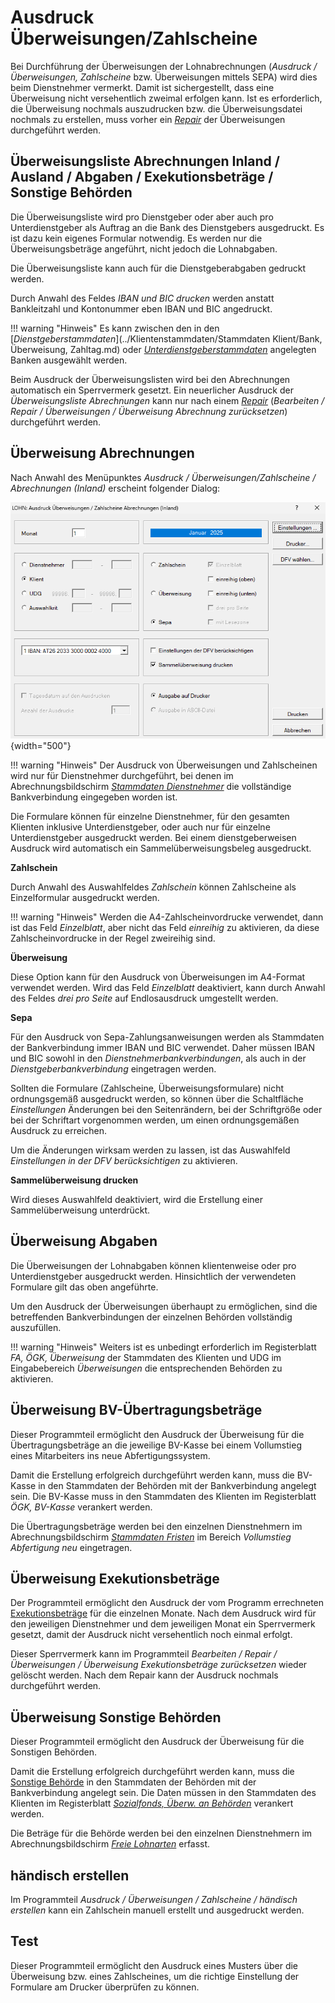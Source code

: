 # Ausdruck Überweisungen/Zahlscheine

Bei Durchführung der Überweisungen der Lohnabrechnungen (*Ausdruck / Überweisungen, Zahlscheine* bzw. Überweisungen mittels SEPA) wird dies beim Dienstnehmer vermerkt. Damit ist sichergestellt, dass eine Überweisung nicht versehentlich zweimal erfolgen kann. Ist es erforderlich, die Überweisung nochmals auszudrucken bzw. die Überweisungsdatei nochmals zu erstellen, muss vorher ein [*Repair*](../Repair.md) der Überweisungen durchgeführt werden.

## Überweisungsliste Abrechnungen Inland / Ausland / Abgaben / Exekutionsbeträge / Sonstige Behörden

Die Überweisungsliste wird pro Dienstgeber oder aber auch pro Unterdienstgeber als Auftrag an die Bank des Dienstgebers ausgedruckt. Es ist dazu kein eigenes Formular notwendig. Es werden nur die Überweisungsbeträge angeführt, nicht jedoch die Lohnabgaben.

Die Überweisungsliste kann auch für die Dienstgeberabgaben gedruckt werden.

Durch Anwahl des Feldes *IBAN und BIC drucken* werden anstatt Bankleitzahl und Kontonummer eben IBAN und BIC angedruckt.

!!! warning "Hinweis"
    Es kann zwischen den in den [*Dienstgeberstammdaten*](../Klientenstammdaten/Stammdaten Klient/Bank, Überweisung, Zahltag.md) oder [*Unter­dienstgeberstammdaten*](../Klientenstammdaten/Unterdienstgeber.md) angelegten Banken ausgewählt werden.

Beim Ausdruck der Überweisungslisten wird bei den Abrechnungen automatisch ein Sperrvermerk gesetzt. Ein neuerlicher Ausdruck der *Überweisungsliste Abrechnungen* kann nur nach einem [*Repair*](../Repair.md) (*Bearbeiten / Repair / Überweisungen / Überweisung Abrechnung zurücksetzen*) durchgeführt werden.

## Überweisung Abrechnungen

Nach Anwahl des Menüpunktes *Ausdruck / Überweisungen/Zahlscheine / Abrechnungen (Inland)* erscheint folgender Dialog:

![Image](<img/image225.png>){width="500"}

!!! warning "Hinweis"
    Der Ausdruck von Überweisungen und Zahlscheinen wird nur für Dienstnehmer durchgeführt, bei denen im Abrechnungsbildschirm [*Stammdaten Dienstnehmer*](../Abrechnungsbildschirme/Stammdaten%20Dienstnehmer.md) die vollständige Bankverbindung eingegeben worden ist.

Die Formulare können für einzelne Dienstnehmer, für den gesamten Klienten inklusive Unterdienstgeber, oder auch nur für einzelne Unterdienstgeber ausgedruckt werden. Bei einem dienstgeberweisen Ausdruck wird automatisch ein Sammelüberweisungsbeleg ausgedruckt.

**Zahlschein**

Durch Anwahl des Auswahlfeldes *Zahlschein* können Zahlscheine als Einzelformular ausgedruckt werden.

!!! warning "Hinweis"
    Werden die A4-Zahlscheinvordrucke verwendet, dann ist das Feld *Einzelblatt*, aber nicht das Feld *einreihig* zu aktivieren, da diese Zahlscheinvordrucke in der Regel zweireihig sind.

**Überweisung**

Diese Option kann für den Ausdruck von Überweisungen im A4-Format verwendet werden. Wird das Feld *Einzelblatt* deaktiviert, kann durch Anwahl des Feldes *drei pro Seite* auf Endlosausdruck umgestellt werden.

**Sepa**

Für den Ausdruck von Sepa-Zahlungsanweisungen werden als Stammdaten der Bankverbindung immer IBAN und BIC verwendet. Daher müssen IBAN und BIC sowohl in den *Dienstnehmerbankverbindungen*, als auch in der *Dienstgeberbankverbindung* eingetragen werden.

Sollten die Formulare (Zahlscheine, Überweisungsformulare) nicht ordnungsgemäß ausgedruckt werden, so können über die Schaltfläche *Einstellungen* Änderungen bei den Seitenrändern, bei der Schriftgröße oder bei der Schriftart vorgenommen werden, um einen ordnungsgemäßen Ausdruck zu erreichen.

Um die Änderungen wirksam werden zu lassen, ist das Auswahlfeld *Einstellungen in der DFV berücksichtigen* zu aktivieren.

**Sammelüberweisung drucken**

Wird dieses Auswahlfeld deaktiviert, wird die Erstellung einer Sammelüberweisung unterdrückt.

## Überweisung Abgaben

Die Überweisungen der Lohnabgaben können klientenweise oder pro Unterdienstgeber ausgedruckt werden. Hinsichtlich der verwendeten Formulare gilt das oben angeführte.

Um den Ausdruck der Überweisungen überhaupt zu ermöglichen, sind die betreffenden Bankverbindungen der einzelnen Behörden vollständig auszufüllen.

!!! warning "Hinweis"
    Weiters ist es unbedingt erforderlich im Registerblatt *FA, ÖGK, Überweisung* der Stammdaten des Klienten und UDG im Eingabebereich *Überweisungen* die entsprechenden Behörden zu aktivieren.

## Überweisung BV-Übertragungsbeträge

Dieser Programmteil ermöglicht den Ausdruck der Überweisung für die Übertragungsbeträge an die jeweilige BV-Kasse bei einem Vollumstieg eines Mitarbeiters ins neue Abfertigungssystem.

Damit die Erstellung erfolgreich durchgeführt werden kann, muss die BV-Kasse in den Stammdaten der Behörden mit der Bankverbindung angelegt sein. Die BV-Kasse muss in den Stammdaten des Klienten im Registerblatt *ÖGK, BV-Kasse* verankert werden.

Die Übertragungsbeträge werden bei den einzelnen Dienstnehmern im Abrechnungsbildschirm [*Stammdaten Fristen*](../Abrechnungsbildschirme/Stammdaten%20Fristen.md) im Bereich *Vollumstieg Abfertigung neu* eingetragen.

## Überweisung Exekutionsbeträge

Der Programmteil ermöglicht den Ausdruck der vom Programm errechneten [Exekutionsbeträge](../Exekutionen/Exekutionsberechnung.md) für die einzelnen Monate. Nach dem Ausdruck wird für den jeweiligen Dienstnehmer und dem jeweiligen Monat ein Sperrvermerk gesetzt, damit der Ausdruck nicht versehentlich noch einmal erfolgt.

Dieser Sperrvermerk kann im Programmteil *Bearbeiten / Repair / Überweisungen / Überweisung Exekutionsbeträge zurücksetzen* wieder gelöscht werden. Nach dem Repair kann der Ausdruck nochmals durchgeführt werden.

## Überweisung Sonstige Behörden

Dieser Programmteil ermöglicht den Ausdruck der Überweisung für die Sonstigen Behörden.

Damit die Erstellung erfolgreich durchgeführt werden kann, muss die [Sonstige Behörde](../Finanzämter,%20Gemeinden,%20ÖGK,%20BV-Kassen,%20Gerichte.md) in den Stammdaten der Behörden mit der Bankverbindung angelegt sein. Die Daten müssen in den Stammdaten des Klienten im Registerblatt [*Sozialfonds, Überw. an Behörden*](../Klientenstammdaten/Stammdaten%20Klient/Sozialfonds,%20Überw.%20an%20Behörden.md) verankert werden.

Die Beträge für die Behörde werden bei den einzelnen Dienstnehmern im Abrechnungsbildschirm [*Freie Lohnarten*](../Abrechnungsbildschirme/Freie%20Lohnarten.md) erfasst.

## händisch erstellen

Im Programmteil *Ausdruck / Überweisungen / Zahlscheine / händisch erstellen* kann ein Zahlschein manuell erstellt und ausgedruckt werden.

## Test

Dieser Programmteil ermöglicht den Ausdruck eines Musters über die Überweisung bzw. eines Zahlscheines, um die richtige Einstellung der Formulare am Drucker überprüfen zu können.